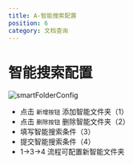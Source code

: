 ```yaml
---
title: A-智能搜索配置
position: 6
category: 文档查询
---
```

# 智能搜索配置
![smartFolderConfig](/images/smartFolderConfig.png)
- 点击 `新增按钮` 添加智能文件夹（1）
- 点击 `删除按钮` 删除智能文件夹（2）
- 填写智能搜索条件（3）
- 提交智能搜索条件（4）
- 1->3->4 流程可配置新智能文件夹
